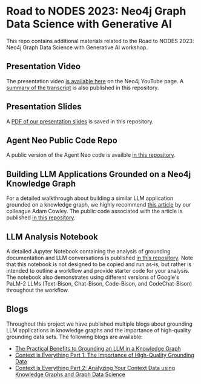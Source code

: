 # Road to NODES 2023: Neo4j Graph Data Science with Generative AI
This repo contains additional materials related to the Road to NODES 2023: Neo4j Graph Data Science with Generative AI workshop.

## Presentation Video
The presentation video [is available here](https://www.youtube.com/live/SUhM5SOYcd4?feature=shared) on the Neo4j YouTube page. A [summary of the transcript](https://github.com/danb-neo4j/NODES2023_GDS_GenAI/blob/main/nodes2023_GDS_GenAI_SUMMARY.txt) is also published in this repository.

## Presentation Slides
A [PDF of our presentation slides](https://github.com/danb-neo4j/NODES2023_GDS_GenAI/blob/main/NODES_2023_GDS_GenAI.pdf) is saved in this repository.

## Agent Neo Public Code Repo
A public version of the Agent Neo code is availble [in this repository](https://github.com/a-s-g93/agent-neo-public).

## Building LLM Applications Grounded on a Neo4j Knowledge Graph
For a detailed walkthrough about building a similar LLM application grounded on a knowledge graph, we highly recommend [this article](https://neo4j.com/developer-blog/building-educational-chatbot-neo4j/) by our colleague Adam Cowley. The public code associated with the article is published [in this repository](https://github.com/neo4j-graphacademy/learning-assistant).

## LLM Analysis Notebook
A detailed Jupyter Notebook containing the analysis of grounding documentation and LLM conversations is published [in this repository](https://github.com/danb-neo4j/NODES2023_GDS_GenAI/blob/main/NODES2023_GenAI_GDS_Analysis.ipynb). Note that this notebook is not designed to be copied and run as-is, but rather is intended to outline a workflow and provide starter code for your analysis. The notebook also demonstrates using different versions of Google's PaLM-2 LLMs (Text-Bison, Chat-Bison, Code-Bison, and CodeChat-Bison) throughout the workflow. 

## Blogs
Throughout this project we have published multiple blogs about grounding LLM applications in knowledge graphs and the importance of high-quality grounding data sets. The following blogs are available:
* [The Practical Benefits to Grounding an LLM in a Knowledge Graph](https://medium.com/@bukowski.daniel/the-practical-benefits-to-grounding-an-llm-in-a-knowledge-graph-919918eb493)
* [Context is Everything Part 1: The Importance of High-Quality Grounding Data](https://medium.com/@bukowski.daniel/context-is-everything-part-1-the-importance-of-high-quality-grounding-data-7a93dbaded96)
* [Context is Everything Part 2: Analyzing Your Context Data using Knowledge Graphs and Graph Data Science](https://medium.com/@bukowski.daniel/context-is-everything-part-2-analyzing-your-context-data-using-knowledge-graphs-and-graph-data-afb832ce894c)
